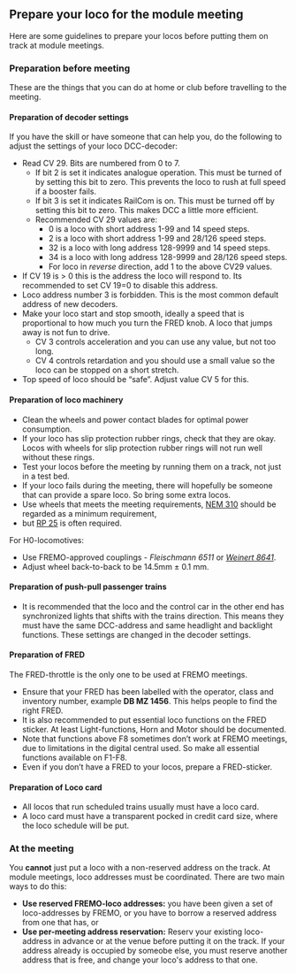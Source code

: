 ﻿## Prepare your loco for the module meeting
Here are some guidelines to prepare your locos before putting them on track
at module meetings.

### Preparation before meeting
These are the things that you can do at home or club before travelling to the meeting.
 
#### Preparation of decoder settings
If you have the skill or have someone that can help you, do the following to adjust the settings of your loco DCC-decoder:
- Read CV 29. Bits are numbered from 0 to 7. 
  - If bit 2 is set it indicates analogue operation. This must be turned of by setting this bit to zero. This prevents the loco to rush at full speed if a booster fails.
  - If bit 3 is set it indicates RailCom is on. This must be turned off by setting this bit to zero. This makes DCC a little more efficient.
  - Recommended CV 29 values are:
	- 0 is a loco with short address 1-99 and 14 speed steps.
	- 2 is a loco with short address 1-99 and 28/126 speed steps.
	- 32 is a loco with long address 128-9999 and 14 speed steps.
	- 34 is a loco with long address 128-9999 and 28/126 speed steps.
	- For loco in *reverse* direction, add 1 to the above CV29 values.
- If CV 19 is > 0 this is the address the loco will respond to. Its recommended to set CV 19=0 to disable this address.
- Loco address number 3 is forbidden. This is the most common default address of new decoders.
- Make your loco start and stop smooth, ideally a speed that is proportional to how much you turn the FRED knob. A loco that jumps away is not fun to drive.
  - CV 3 controls acceleration and you can use any value, but not too long.
  - CV 4 controls retardation and you should use a small value so the loco can be stopped on a short stretch.
- Top speed of loco should be “safe”. Adjust value CV 5 for this. 

#### Preparation of loco machinery
- Clean the wheels and power contact blades for optimal power consumption. 
- If your loco has slip protection rubber rings, check that they are okay. Locos with wheels for slip protection rubber rings will not run well without these rings.
- Test your locos before the meeting by running them on a track, not just in a test bed.
- If your loco fails during the meeting, there will hopefully be someone that can provide a spare loco. So bring some extra locos.
- Use wheels that meets the meeting requirements, [NEM 310](https://www.morop.eu/images/NEM_register/NEM_E/nem310_en_2009_20111116.pdf) should be regarded as a minimum requirement,
- but [RP 25](https://www.nmra.org/sites/default/files/standards/sandrp/pdf/RP-25%202009.07.pdf) is often required.
 
For H0-locomotives:
- Use FREMO-approved couplings - *Fleischmann 6511* or [*Weinert 8641*](https://weinert-modellbau.de/shop/weinert-modellbau-h0/bauteile-h0/grosspackung-kupplungen-zum-einsetzen-in-die-pufferbohle-detail).
- Adjust wheel back-to-back to be 14.5mm ± 0.1 mm. 

#### Preparation of push-pull passenger trains
- It is recommended that the loco and the control car in the other end has synchronized lights that shifts with the trains direction. 
This means they must have the same DCC-address and same headlight and backlight functions. These settings are changed in the decoder settings.

#### Preparation of FRED
The FRED-throttle is the only one to be used at FREMO meetings. 
- Ensure that your FRED has been labelled with the operator, class and inventory number, example **DB MZ 1456**. This helps people to find the right FRED.
- It is also recommended to put essential loco functions on the FRED sticker. At least Light-functions, Horn and Motor should be documented. 
- Note that functions above F8 sometimes don’t work at FREMO meetings, due to limitations in the digital central used. So make all essential functions available on F1-F8.
- Even if you don’t have a FRED to your locos, prepare a FRED-sticker.

#### Preparation of Loco card
- All locos that run scheduled trains usually must have a loco card. 
- A loco card must have a transparent pocked in credit card size, where the loco schedule will be put.

### At the meeting
You **cannot** just put a loco with a non-reserved address on the track.
At module meetings, loco addresses must be coordinated. There are two main ways to do this:
- **Use reserved FREMO-loco addresses:** you have been given a set of loco-addresses by FREMO, or you have to borrow a reserved address from one that has, or
- **Use per-meeting address reservation:** Reserv your existing loco-address in advance or at the venue before putting it on the track. 
If your address already is occupied by someobe else, you must reserve another address that is free, and change your loco's address to that one.
